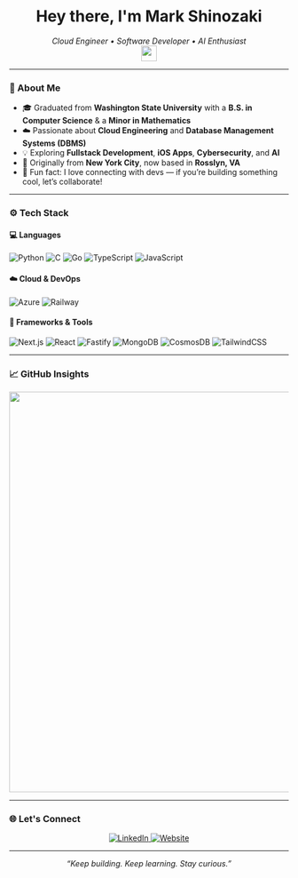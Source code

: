 <h1 align="center">
  Hey there, I'm <strong>Mark Shinozaki</strong> 
</h1>

<p align="center">
  <em>Cloud Engineer • Software Developer • AI Enthusiast</em><br/>
  <img src="https://media.giphy.com/media/hvRJCLFzcasrR4ia7z/giphy.gif" width="28"/>
</p>

---

### 🧠 About Me
- 🎓 Graduated from **Washington State University** with a **B.S. in Computer Science** & a **Minor in Mathematics**
- ☁️ Passionate about **Cloud Engineering** and **Database Management Systems (DBMS)**
- 💡 Exploring **Fullstack Development**, **iOS Apps**, **Cybersecurity**, and **AI**
- 🗽 Originally from **New York City**, now based in **Rosslyn, VA**
- 🌊 Fun fact: I love connecting with devs — if you’re building something cool, let’s collaborate!

---

### ⚙️ Tech Stack

#### 💻 Languages  
![Python](https://img.shields.io/badge/Python-3670A0?style=flat&logo=python&logoColor=ffdd54)
![C](https://img.shields.io/badge/C-00599C?style=flat&logo=c&logoColor=white)
![Go](https://img.shields.io/badge/Go-00ADD8?style=flat&logo=go&logoColor=white)
![TypeScript](https://img.shields.io/badge/TypeScript-3178C6?style=flat&logo=typescript&logoColor=white)
![JavaScript](https://img.shields.io/badge/JavaScript-F7DF1E?style=flat&logo=javascript&logoColor=black)



#### ☁️ Cloud & DevOps  
![Azure](https://img.shields.io/badge/Microsoft_Azure-0089D6?style=flat&logo=microsoftazure&logoColor=white)
![Railway](https://img.shields.io/badge/Railway-121212?style=flat&logo=railway&logoColor=white)

#### 🧩 Frameworks & Tools  
![Next.js](https://img.shields.io/badge/Next.js-000000?style=flat&logo=nextdotjs&logoColor=white)
![React](https://img.shields.io/badge/React-61DAFB?style=flat&logo=react&logoColor=black)
![Fastify](https://img.shields.io/badge/Fastify-000000?style=flat&logo=fastify&logoColor=white)
![MongoDB](https://img.shields.io/badge/MongoDB-4EA94B?style=flat&logo=mongodb&logoColor=white)
![CosmosDB](https://img.shields.io/badge/Azure_Cosmos_DB-0078D4?style=flat&logo=microsoftazure&logoColor=white)
![TailwindCSS](https://img.shields.io/badge/Tailwind_CSS-38B2AC?style=flat&logo=tailwindcss&logoColor=white)

---

### 📈 GitHub Insights


<div align="center">
  <a href="https://next.ossinsight.io/widgets/official/analyze-user-contribution-time-distribution?period=all_times&user_id=44478527" target="_blank">
    <picture>
      <source media="(prefers-color-scheme: dark)" srcset="https://next.ossinsight.io/widgets/official/analyze-user-contribution-time-distribution/thumbnail.png?period=all_times&user_id=44478527&image_size=auto&color_scheme=dark" width="721">
      <img src="https://next.ossinsight.io/widgets/official/analyze-user-contribution-time-distribution/thumbnail.png?period=all_times&user_id=44478527&image_size=auto&color_scheme=light" width="721">
    </picture>
  </a>
</div>



---

### 🌐 Let's Connect
<p align="center">
  <a href="https://www.linkedin.com/in/mark-shinozaki-372699b7/" target="_blank">
    <img src="https://img.shields.io/badge/LinkedIn-0A66C2?style=for-the-badge&logo=linkedin&logoColor=white" alt="LinkedIn"/>
  </a>
  <a href="https://markshinozaki.com" target="_blank">
    <img src="https://img.shields.io/badge/Website-000000?style=for-the-badge&logo=About.me&logoColor=white" alt="Website"/>
  </a>
</p>


---

<p align="center">
  <i>“Keep building. Keep learning. Stay curious.”</i>
</p>
